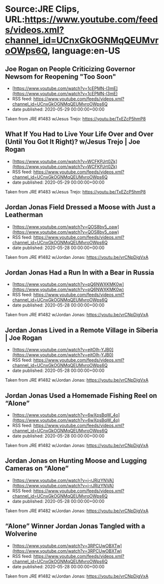 # Source:JRE Clips, URL:https://www.youtube.com/feeds/videos.xml?channel_id=UCnxGkOGNMqQEUMvroOWps6Q, language:en-US

## Joe Rogan on People Criticizing Governor Newsom for Reopening "Too Soon"
 - [https://www.youtube.com/watch?v=1cEPMN-l3mE](https://www.youtube.com/watch?v=1cEPMN-l3mE)
 - RSS feed: https://www.youtube.com/feeds/videos.xml?channel_id=UCnxGkOGNMqQEUMvroOWps6Q
 - date published: 2020-05-29 00:00:00+00:00

Taken from JRE #1483 w/Jesus Trejo:
https://youtu.be/TxEZcP5hmP8

## What If You Had to Live Your Life Over and Over (Until You Got It Right)? w/Jesus Trejo | Joe Rogan
 - [https://www.youtube.com/watch?v=WCFKPJrt0Zk](https://www.youtube.com/watch?v=WCFKPJrt0Zk)
 - RSS feed: https://www.youtube.com/feeds/videos.xml?channel_id=UCnxGkOGNMqQEUMvroOWps6Q
 - date published: 2020-05-29 00:00:00+00:00

Taken from JRE #1483 w/Jesus Trejo:
https://youtu.be/TxEZcP5hmP8

## Jordan Jonas Field Dressed a Moose with Just a Leatherman
 - [https://www.youtube.com/watch?v=QOS8bv5_oaw](https://www.youtube.com/watch?v=QOS8bv5_oaw)
 - RSS feed: https://www.youtube.com/feeds/videos.xml?channel_id=UCnxGkOGNMqQEUMvroOWps6Q
 - date published: 2020-05-28 00:00:00+00:00

Taken from JRE #1482 w/Jordan Jonas: https://youtu.be/vrCNpDigVxA

## Jordan Jonas Had a Run In with a Bear in Russia
 - [https://www.youtube.com/watch?v=pQ6NWXKMK0w](https://www.youtube.com/watch?v=pQ6NWXKMK0w)
 - RSS feed: https://www.youtube.com/feeds/videos.xml?channel_id=UCnxGkOGNMqQEUMvroOWps6Q
 - date published: 2020-05-28 00:00:00+00:00

Taken from JRE #1482 w/Jordan Jonas: https://youtu.be/vrCNpDigVxA

## Jordan Jonas Lived in a Remote Village in Siberia | Joe Rogan
 - [https://www.youtube.com/watch?v=ejtOIh-YJB0](https://www.youtube.com/watch?v=ejtOIh-YJB0)
 - RSS feed: https://www.youtube.com/feeds/videos.xml?channel_id=UCnxGkOGNMqQEUMvroOWps6Q
 - date published: 2020-05-28 00:00:00+00:00

Taken from JRE #1482 w/Jordan Jonas:
https://youtu.be/vrCNpDigVxA

## Jordan Jonas Used a Homemade Fishing Reel on “Alone”
 - [https://www.youtube.com/watch?v=6wXpsBqW_4o](https://www.youtube.com/watch?v=6wXpsBqW_4o)
 - RSS feed: https://www.youtube.com/feeds/videos.xml?channel_id=UCnxGkOGNMqQEUMvroOWps6Q
 - date published: 2020-05-28 00:00:00+00:00

Taken from JRE #1482 w/Jordan Jonas: https://youtu.be/vrCNpDigVxA

## Jordan Jonas on Hunting Moose and Lugging Cameras on “Alone”
 - [https://www.youtube.com/watch?v=j-rJRizYNVA](https://www.youtube.com/watch?v=j-rJRizYNVA)
 - RSS feed: https://www.youtube.com/feeds/videos.xml?channel_id=UCnxGkOGNMqQEUMvroOWps6Q
 - date published: 2020-05-28 00:00:00+00:00

Taken from JRE #1482 w/Jordan Jonas: https://youtu.be/vrCNpDigVxA

## “Alone” Winner Jordan Jonas Tangled with a Wolverine
 - [https://www.youtube.com/watch?v=3RPCUwOBXTw](https://www.youtube.com/watch?v=3RPCUwOBXTw)
 - RSS feed: https://www.youtube.com/feeds/videos.xml?channel_id=UCnxGkOGNMqQEUMvroOWps6Q
 - date published: 2020-05-28 00:00:00+00:00

Taken from JRE #1482 w/Jordan Jonas: https://youtu.be/vrCNpDigVxA

